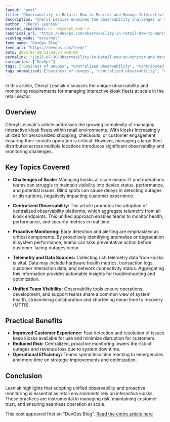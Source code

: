 ```yaml
---
layout: "post"
title: "Observability in Retail: How to Monitor and Manage Interactive Kiosk Fleets"
description: "Cheryl Lesniak examines the observability challenges in managing large numbers of retail kiosks. The article highlights the importance of centralized monitoring, real-time telemetry, and proactive issue detection to minimize outages and ensure optimal customer experiences across distributed retail environments."
author: "Cheryl Lesniak"
excerpt_separator: <!--excerpt_end-->
canonical_url: "https://devops.com/observability-in-retail-how-to-monitor-and-manage-interactive-kiosk-fleets/?utm_source=rss&utm_medium=rss&utm_campaign=observability-in-retail-how-to-monitor-and-manage-interactive-kiosk-fleets"
viewing_mode: "external"
feed_name: "DevOps Blog"
feed_url: "https://devops.com/feed/"
date: 2025-07-30 11:54:54 +00:00
permalink: "/2025-07-30-Observability-in-Retail-How-to-Monitor-and-Manage-Interactive-Kiosk-Fleets.html"
categories: ["DevOps"]
tags: ["Business Of DevOps", "Centralized Observability", "Contributed Content", "Customer Experience", "Customer Experience Technology", "DevOps", "Distributed Systems", "Kiosk Monitoring", "Observability", "Observability in Devops", "Outage Prevention", "Posts", "Proactive Monitoring", "Retail Kiosk Monitoring", "Retail Kiosks", "Social Facebook", "Social LinkedIn", "Social X", "Telemetry"]
tags_normalized: ["business of devops", "centralized observability", "contributed content", "customer experience", "customer experience technology", "devops", "distributed systems", "kiosk monitoring", "observability", "observability in devops", "outage prevention", "posts", "proactive monitoring", "retail kiosk monitoring", "retail kiosks", "social facebook", "social linkedin", "social x", "telemetry"]
---
```


In this article, Cheryl Lesniak discusses the unique observability and monitoring requirements for managing interactive kiosk fleets at scale in the retail sector.<!--excerpt_end-->

## Overview

Cheryl Lesniak's article addresses the growing complexity of managing interactive kiosk fleets within retail environments. With kiosks increasingly utilized for personalized shopping, checkouts, or customer engagement, ensuring their smooth operation is critical. However, managing a large fleet distributed across multiple locations introduces significant observability and monitoring challenges.

## Key Topics Covered

- **Challenges of Scale:** Managing kiosks at scale means IT and operations teams can struggle to maintain visibility into device status, performance, and potential issues. Blind spots can cause delays in detecting outages or disruptions, negatively impacting customer experience.

- **Centralized Observability:** The article promotes the adoption of centralized observability platforms, which aggregate telemetry from all kiosk endpoints. This unified approach enables teams to monitor health, performance, and security metrics in real time.

- **Proactive Monitoring:** Early detection and alerting are emphasized as critical components. By proactively identifying anomalies or degradation in system performance, teams can take preventative action before customer-facing outages occur.

- **Telemetry and Data Sources:** Collecting rich telemetry data from kiosks is vital. Data may include hardware health metrics, transaction logs, customer interaction data, and network connectivity status. Aggregating this information provides actionable insights for troubleshooting and optimization.

- **Unified Team Visibility:** Observability tools ensure operations, development, and support teams share a common view of system health, streamlining collaboration and shortening mean time to recovery (MTTR).

## Practical Benefits

- **Improved Customer Experience:** Fast detection and resolution of issues keep kiosks available for use and minimize disruption for customers.
- **Reduced Risk:** Centralized, proactive monitoring lowers the risk of outages and revenue loss due to system downtime.
- **Operational Efficiency:** Teams spend less time reacting to emergencies and more time on strategic improvements and optimization.

## Conclusion

Lesniak highlights that adopting unified observability and proactive monitoring is essential as retail environments rely on interactive kiosks. These practices are instrumental in managing risk, maintaining customer trust, and ensuring seamless operation at scale.

This post appeared first on "DevOps Blog". [Read the entire article here](https://devops.com/observability-in-retail-how-to-monitor-and-manage-interactive-kiosk-fleets/?utm_source=rss&utm_medium=rss&utm_campaign=observability-in-retail-how-to-monitor-and-manage-interactive-kiosk-fleets)
